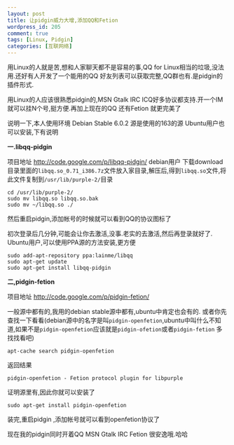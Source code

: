 ```yaml
--- 
layout: post
title: 让pidgin威力大增,添加QQ和Fetion
wordpress_id: 205
comment: true
tags: [Linux, Pidgin]
categories: [互联网络]
---
```

用Linux的人就是苦,想和人家聊天都不是容易的事,QQ for Linux相当的垃圾,没法用.还好有人开发了一个能用的QQ 好友列表可以获取完整,QQ群也有.是pidgin的插件形式.

用Linux的人应该很熟悉pidgin的,MSN Gtalk IRC ICQ好多协议都支持.开一个IM就可以挂N个号,挺方便.再加上现在的QQ 还有Fetion 就更完美了 

说明一下,本人使用环境 Debian Stable 6.0.2 源是使用的163的源
Ubuntu用户也可以安装,下有说明

**一.libqq-pidgin**

项目地址 <http://code.google.com/p/libqq-pidgin/>
debian用户 下载download目录里面的`libqq.so_0.71_i386.7z`文件放入家目录,解压后,得到`libqq.so`文件,将此文件复制到`/usr/lib/purple-2/`目录

    cd /usr/lib/purple-2/
    sudo mv libqq.so libqq.so.bak
    sudo mv ~/libqq.so ./
然后重启pidgin,添加帐号的时候就可以看到QQ的协议图标了 

初次登录后几分钟,可能会让你去激活,没事.老实的去激活,然后再登录就好了.
Ubuntu用户,可以使用PPA源的方法安装,更方便

    sudo add-apt-repository ppa:lainme/libqq
    sudo apt-get update
    sudo apt-get install libqq-pidgin

**二,pidgin-fetion**

项目地址 <http://code.google.com/p/pidgin-fetion/>

一般源中都有的,我用的debian stable源中都有,ubuntu中肯定也会有的.
或者你先查找一下看看(debian源中的名字是叫`pidgin-openfetion`,ubuntu中叫什么不知道,如果不是`pidgin-openfetion`应该就是`pidgin-ofetion`或者`pidgin-fetion` 多找找看吧)

    apt-cache search pidgin-openfetion
返回结果

    pidgin-openfetion - Fetion protocol plugin for libpurple
证明源里有,因此你就可以安装了

    sudo apt-get install pidgin-openfetion
装完,重启pidgin ,添加帐号就可以看到openfetion协议了

现在我的pidgin同时开着QQ MSN Gtalk IRC Fetion 很安逸哦.哈哈
